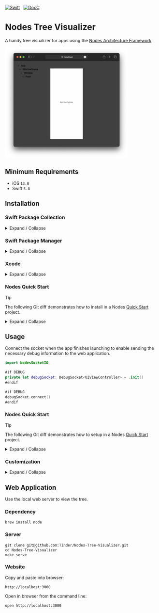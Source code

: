 [![Swift](https://github.com/Tinder/Nodes-Tree-Visualizer/actions/workflows/swift.yml/badge.svg?event=push)](https://github.com/Tinder/Nodes-Tree-Visualizer/actions/workflows/swift.yml)
&nbsp;
[![DocC](https://github.com/Tinder/Nodes-Tree-Visualizer/actions/workflows/docc.yml/badge.svg?event=push)](https://github.com/Tinder/Nodes-Tree-Visualizer/actions/workflows/docc.yml)

# Nodes Tree Visualizer

A handy tree visualizer for apps using the [Nodes Architecture Framework](https://github.com/Tinder/Nodes)

<img src="Nodes-Tree-Visualizer.png" width="407" />

## Minimum Requirements

- iOS `13.0`
- Swift `5.8`

## Installation

### Swift Package Collection

<details><summary>Expand / Collapse</summary><br>

```
https://swiftpackageindex.com/Tinder/collection.json
```

</details>

### Swift Package Manager

<details><summary>Expand / Collapse</summary><br>

**Package Dependency**

> Replace `<version>` with the desired minimum version.

```swift
.package(url: "https://github.com/Tinder/Nodes-Tree-Visualizer.git", from: "<version>")
```

**Target Dependency**

```swift
.product(name: "NodesSocketIO", package: "Nodes-Tree-Visualizer")
```

</details>

### Xcode

<details><summary>Expand / Collapse</summary><br>

**Package Dependency**

```
https://github.com/Tinder/Nodes-Tree-Visualizer.git
```

**Target Dependency**

```
NodesSocketIO
```

</details>

### Nodes Quick Start

> [!TIP]
> The following Git diff demonstrates how to install in a Nodes [Quick Start](https://github.com/Tinder/Nodes#quick-start) project. 

<details><summary>Expand / Collapse</summary><br>

```diff
diff --git a/project.yml b/project.yml
index 224200a..b303c0e 100644
--- a/project.yml
+++ b/project.yml
@@ -103,6 +103,9 @@ packages:
   Nodes:
     url: https://github.com/Tinder/Nodes.git
     version: 1.0.0
+  Nodes-Tree-Visualizer:
+    url: https://github.com/Tinder/Nodes-Tree-Visualizer.git
+    version: 1.0.0 # use the latest available version
   NeedleFoundation:
     url: https://github.com/uber/needle.git
     version: 0.25.1
@@ -120,6 +123,8 @@ targets:
     platform: iOS
     dependencies:
       - package: Nodes
+      - package: Nodes-Tree-Visualizer
+        product: NodesSocketIO
       - package: NeedleFoundation
     preBuildScripts:
       - name: Nodes
```

</details>

## Usage

Connect the socket when the app finishes launching to enable sending the necessary debug information to the web application.

```swift
import NodesSocketIO
```

```swift
#if DEBUG
private let debugSocket: DebugSocket<UIViewController> = .init()
#endif
```

```swift
#if DEBUG
debugSocket.connect()
#endif
```

### Nodes Quick Start

> [!TIP]
> The following Git diff demonstrates how to setup in a Nodes [Quick Start](https://github.com/Tinder/Nodes#quick-start) project. 

<details><summary>Expand / Collapse</summary><br>

```diff
diff --git a/Example/Sources/AppDelegate.swift b/Example/Sources/AppDelegate.swift
index 2de56d8..7cc009d 100644
--- a/Example/Sources/AppDelegate.swift
+++ b/Example/Sources/AppDelegate.swift
@@ -2,6 +2,7 @@
 //  Created by Tinder on 12/1/24.
 //
 
+import NodesSocketIO
 import UIKit
 
 @main
@@ -14,6 +15,10 @@ internal final class AppDelegate: UIResponder, UIApplicationDelegate {
 
     private lazy var appFlow: AppFlow = appBuilder.build()
 
+    #if DEBUG
+    private let debugSocket: DebugSocket<UIViewController> = .init()
+    #endif
+
     internal convenience init(appBuilder: AppBuilder) {
         self.init()
         self.appBuilder = appBuilder
@@ -33,6 +38,7 @@ internal final class AppDelegate: UIResponder, UIApplicationDelegate {
         else { return appFlow.start() }
         guard NSClassFromString("XCTestCase") == nil
         else { return }
+        debugSocket.connect()
         #endif
         registerProviderFactories()
         appFlow.start()
```

</details>

### Customization

<details><summary>Expand / Collapse</summary><br>

For non-UIKit apps or to customize the view rendering, provide a closure to the `DebugSocket` initializer.

```swift
let debugSocket: DebugSocket<UIViewController> = .init { viewController in
    let view: UIView = viewController.view
    let renderer: UIGraphicsImageRenderer = .init(bounds: view.bounds)
    let image: UIImage = renderer.image { view.layer.render(in: $0.cgContext) }
    return image.jpegData(compressionQuality: compressionQuality)
}
```

</details>

## Web Application

Use the local web server to view the tree.

### Dependency

```
brew install node
```

### Server

```
git clone git@github.com:Tinder/Nodes-Tree-Visualizer.git
cd Nodes-Tree-Visualizer
make serve
```

### Website

Copy and paste into browser:

```
http://localhost:3000
```

Open in browser from the command line:

```
open http://localhost:3000
```
